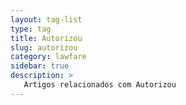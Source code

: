 ```yaml
---
layout: tag-list
type: tag
title: Autorizou
slug: autorizou
category: lawfare
sidebar: true
description: >
   Artigos relacionados com Autorizou
---
```

